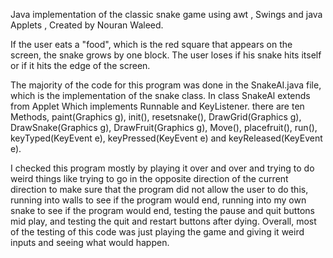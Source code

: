
Java implementation of the classic snake game using awt , Swings and java Applets , Created by Nouran Waleed. 

If the user eats a "food", which is the red square that appears on the screen, the snake grows by one block. The user loses if his snake hits itself or if it hits the edge of the screen. 


The majority of the code for this program was done in the SnakeAI.java file, which is the implementation of the snake class.
In class SnakeAl extends from Applet Which implements Runnable and KeyListener. there are ten Methods, paint(Graphics g), init(), resetsnake(), DrawGrid(Graphics g), DrawSnake(Graphics g), DrawFruit(Graphics g), Move(), placefruit(), run(), keyTyped(KeyEvent e), keyPressed(KeyEvent e) and keyReleased(KeyEvent e).   


I checked this program mostly by playing it over and over and trying to do weird things like trying to go in the opposite direction of the current direction to make sure that the program did not allow the user to do this, running into walls to see if the program would end, running into my own snake to see if the program would end, testing the pause and quit buttons mid play, and testing the quit and restart buttons after dying. Overall, most of the testing of this code was just playing the game and giving it weird inputs and seeing what would happen.
